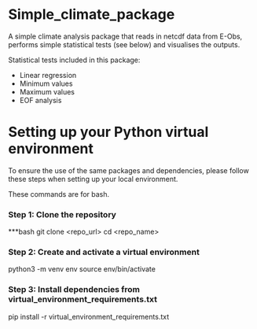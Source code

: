 # Simple_climate_package

A simple climate analysis package that reads in netcdf data from E-Obs, performs simple statistical tests (see below) and visualises the outputs. 

Statistical tests included in this package:
- Linear regression
- Minimum values
- Maximum values
- EOF analysis 

# Setting up your Python virtual environment

To ensure the use of the same packages and dependencies, please follow these steps when setting up your local environment.

These commands are for bash. 

### Step 1: Clone the repository
***bash
git clone <repo_url>
cd <repo_name>

### Step 2: Create and activate a virtual environment
python3 -m venv env
source env/bin/activate

### Step 3: Install dependencies from virtual_environment_requirements.txt
pip install -r virtual_environment_requirements.txt

